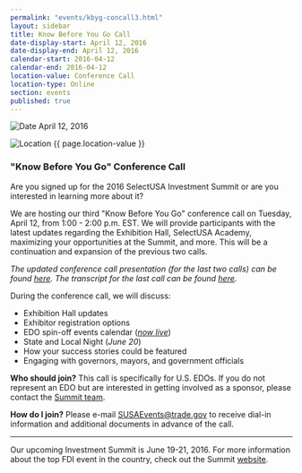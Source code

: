 ```yaml
---
permalink: "events/kbyg-concall3.html"
layout: sidebar
title: Know Before You Go Call
date-display-start: April 12, 2016
date-display-end: April 12, 2016
calendar-start: 2016-04-12
calendar-end: 2016-04-12
location-value: Conference Call
location-type: Online
section: events
published: true
---
```


![Date](https://google.github.io/material-design-icons/action/svg/design/ic_event_24px.svg "Date") April 12, 2016

![Location](http://google.github.io/material-design-icons/social/svg/design/ic_location_city_24px.svg "Location") {{ page.location-value }}

### "Know Before You Go" Conference Call

Are you signed up for the 2016 SelectUSA Investment Summit or are you interested in learning more about it?

We are hosting our third "Know Before You Go" conference call on Tuesday, April 12, from 1:00 - 2:00 p.m. EST. We will provide participants with the latest updates regarding the Exhibition Hall, SelectUSA Academy, maximizing your opportunities at the Summit, and more. This will be a continuation and expansion of the previous two calls. 

_The updated conference call presentation (for the last two calls) can be found [here](http://selectusa.commerce.gov/documents/SUSA-EDO_Conf_Call_Updated.pdf). The transcript for the last call can be found [here](http://selectusa.commerce.gov/documents/KBYG_Call_Transcript.pdf)._

During the conference call, we will discuss:

* Exhibition Hall updates
* Exhibitor registration options
* EDO spin-off events calendar (_[now live](http://selectusasummit.us/edo-events-calendar/)_)
* State and Local Night (_June 20_)
* How your success stories could be featured
* Engaging with governors, mayors, and government officials

**Who should join?** This call is specifically for U.S. EDOs. If you do not represent an EDO but are interested in getting involved as a sponsor, please contact the [Summit team](mailto:SUSAEvents@trade.gov?Subject=Summit%20Sponsorship).

**How do I join?** Please e-mail [SUSAEvents@trade.gov](mailto:SUSAEvents@trade.gov?Subject=Know%20Before%20You%20Go%20Conference%20Call%20Registration) to receive dial-in information and additional documents in advance of the call.

---

Our upcoming Investment Summit is June 19-21, 2016. For more information about the top FDI event in the country, check out the Summit [website](http://selectusasummit.us/).

